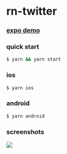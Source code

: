 # rn-twitter

### [expo demo](https://expo.io/@w771854332/rn-twitter)

### quick start

```bash
$ yarn && yarn start
```
### ios
```bash
$ yarn ios
```

### android
```bash
$ yarn android
```

### screenshots

![](https://github.com/w771854332/rn-twitter/blob/master/screenshots/home.png?raw=true)
